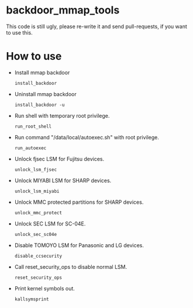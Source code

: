 backdoor_mmap_tools
======================

This code is still ugly, please re-write it and send pull-requests, if you want to use this.


How to use
========

* Install mmap backdoor

  `install_backdoor`

* Uninstall mmap backdoor

	`install_backdoor -u`

* Run shell with temporary root privilege.

	`run_root_shell`

* Run command "/data/local/autoexec.sh" with root privilege.

	`run_autoexec`

* Unlock fjsec LSM for Fujitsu devices.

	`unlock_lsm_fjsec`

* Unlock MIYABI LSM for SHARP devices.

	`unlock_lsm_miyabi`

* Unlock MMC protected partitions for SHARP devices.

	`unlock_mmc_protect`

* Unlock SEC LSM for SC-04E.

	`unlock_sec_sc04e`
	
* Disable TOMOYO LSM for Panasonic and LG devices.

	`disable_ccsecurity`
	
* Call reset_security_ops to disable normal LSM.

	`reset_security_ops`

* Print kernel symbols out.

	`kallsymsprint`

